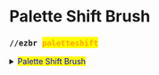# Palette Shift Brush

### `//ezbr `<mark style="color:orange;">`paletteshift`</mark>

<details>

<summary><mark style="color:blue;">Palette Shift Brush</mark></summary>

**`//ezbr paletteshift `**<mark style="color:orange;">**`<palette>`**</mark> <mark style="color:orange;">**`[radius]`**</mark> <mark style="color:orange;">**`[shift]`**</mark>

Replaces blocks matching the palette with palette blocks shifted along by the given amount.\
For example, a shift value of 2 will replace any instances of the first palette block with the third.

* <mark style="color:orange;">**Palette**</mark>: Specifies the block pattern for the gradient.
* <mark style="color:orange;">**Radius**</mark> (Default: 8): Sets the radius of the brush.
* <mark style="color:orange;">**Shift**</mark> (Default: 1): The amount by which to shift blocks within palette

Tip: Right-clicking and left-clicking shift into opposite "directions".

</details>
